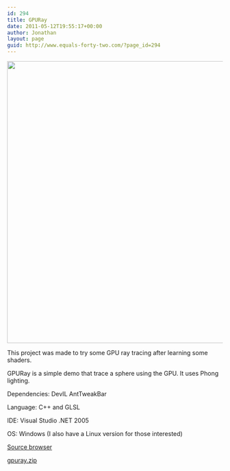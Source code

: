 ```yaml
---
id: 294
title: GPURay
date: 2011-05-12T19:55:17+00:00
author: Jonathan
layout: page
guid: http://www.equals-forty-two.com/?page_id=294
---
```


[<img class="alignnone size-full wp-image-541" title="screen" src="http://www.equals-forty-two.com/blog/wp-content/uploads/2011/05/screen.png" alt="" width="723" height="658" srcset="http://www.equals-forty-two.com/blog/wp-content/uploads/2011/05/screen.png 723w, http://www.equals-forty-two.com/blog/wp-content/uploads/2011/05/screen-300x273.png 300w" sizes="(max-width: 723px) 100vw, 723px" />](http://www.equals-forty-two.com/blog/wp-content/uploads/2011/05/screen.png)

This project was made to try some GPU ray tracing after learning some shaders.

GPURay is a simple demo that trace a sphere using the GPU. It uses Phong lighting.

Dependencies: DevIL AntTweakBar
  
Language: C++ and GLSL
  
IDE: Visual Studio .NET 2005
  
OS: Windows (I also have a Linux version for those interested)

[Source browser](http://projects.equals-forty-two.com/gpuray/html/)
  
[gpuray.zip](http://projects.equals-forty-two.com/exe/gpuray.zip)
